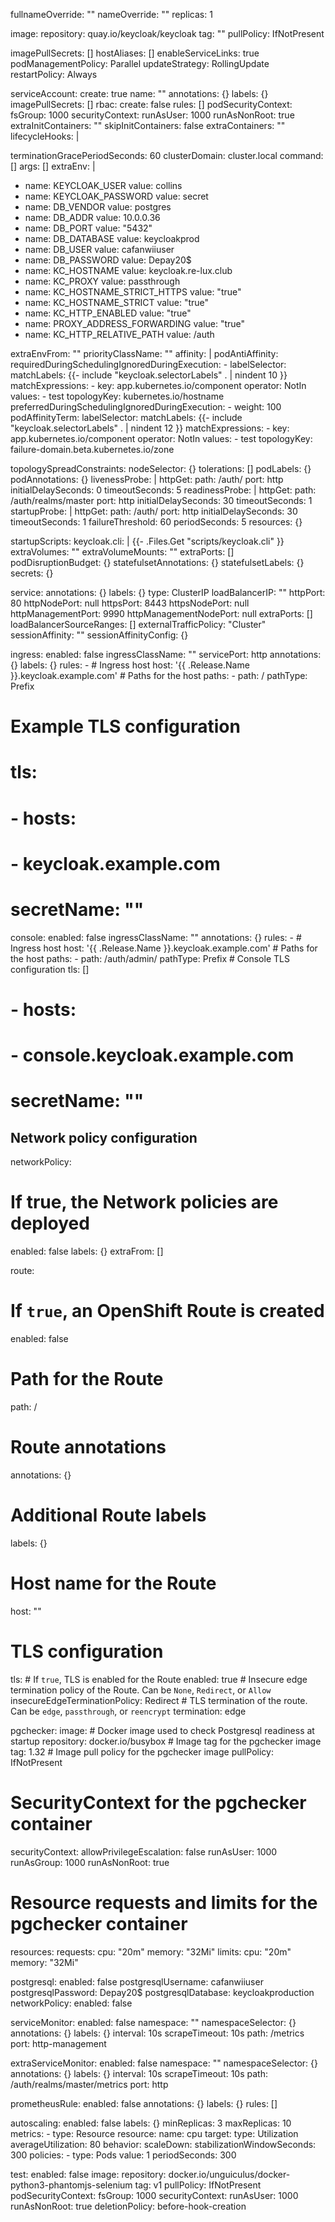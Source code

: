 fullnameOverride: ""
nameOverride: ""
replicas: 1

image:
  repository: quay.io/keycloak/keycloak
  tag: ""
  pullPolicy: IfNotPresent

imagePullSecrets: []
hostAliases: []
enableServiceLinks: true
podManagementPolicy: Parallel
updateStrategy: RollingUpdate
restartPolicy: Always

serviceAccount:
  create: true
  name: ""
  annotations: {}
  labels: {}
  imagePullSecrets: []
rbac:
  create: false
  rules: []
podSecurityContext:
  fsGroup: 1000
securityContext:
  runAsUser: 1000
  runAsNonRoot: true
extraInitContainers: ""
skipInitContainers: false
extraContainers: ""
lifecycleHooks: |

terminationGracePeriodSeconds: 60
clusterDomain: cluster.local
command: []
args: []
extraEnv: |
  - name: KEYCLOAK_USER
    value: collins
  - name: KEYCLOAK_PASSWORD
    value: secret
  - name: DB_VENDOR
    value: postgres
  - name: DB_ADDR
    value: 10.0.0.36
  - name: DB_PORT
    value: "5432"
  - name: DB_DATABASE
    value: keycloakprod
  - name: DB_USER
    value: cafanwiiuser
  - name: DB_PASSWORD
    value: Depay20$
  - name: KC_HOSTNAME
    value: keycloak.re-lux.club
  - name: KC_PROXY
    value: passthrough
  - name: KC_HOSTNAME_STRICT_HTTPS
    value: "true"
  - name: KC_HOSTNAME_STRICT
    value: "true"
  - name: KC_HTTP_ENABLED
    value: "true"   
  - name: PROXY_ADDRESS_FORWARDING
    value: "true"
  - name: KC_HTTP_RELATIVE_PATH
    value: /auth

extraEnvFrom: ""
priorityClassName: ""
affinity: |
  podAntiAffinity:
    requiredDuringSchedulingIgnoredDuringExecution:
      - labelSelector:
          matchLabels:
            {{- include "keycloak.selectorLabels" . | nindent 10 }}
          matchExpressions:
            - key: app.kubernetes.io/component
              operator: NotIn
              values:
                - test
        topologyKey: kubernetes.io/hostname
    preferredDuringSchedulingIgnoredDuringExecution:
      - weight: 100
        podAffinityTerm:
          labelSelector:
            matchLabels:
              {{- include "keycloak.selectorLabels" . | nindent 12 }}
            matchExpressions:
              - key: app.kubernetes.io/component
                operator: NotIn
                values:
                  - test
          topologyKey: failure-domain.beta.kubernetes.io/zone

topologySpreadConstraints:
nodeSelector: {}
tolerations: []
podLabels: {}
podAnnotations: {}
livenessProbe: |
  httpGet:
    path: /auth/
    port: http
  initialDelaySeconds: 0
  timeoutSeconds: 5
readinessProbe: |
  httpGet:
    path: /auth/realms/master
    port: http
  initialDelaySeconds: 30
  timeoutSeconds: 1
startupProbe: |
  httpGet:
    path: /auth/
    port: http
  initialDelaySeconds: 30
  timeoutSeconds: 1
  failureThreshold: 60
  periodSeconds: 5
resources: {}

startupScripts:
  keycloak.cli: |
    {{- .Files.Get "scripts/keycloak.cli" }}
extraVolumes: ""
extraVolumeMounts: ""
extraPorts: []
podDisruptionBudget: {}
statefulsetAnnotations: {}
statefulsetLabels: {}
secrets: {}

service:
  annotations: {}
  labels: {}
  type: ClusterIP
  loadBalancerIP: ""
  httpPort: 80
  httpNodePort: null
  httpsPort: 8443
  httpsNodePort: null
  httpManagementPort: 9990
  httpManagementNodePort: null
  extraPorts: []
  loadBalancerSourceRanges: []
  externalTrafficPolicy: "Cluster"
  sessionAffinity: ""
  sessionAffinityConfig: {}

ingress:
  enabled: false
  ingressClassName: ""
  servicePort: http
  annotations: {}
  labels: {}
  rules:
    -
      # Ingress host
      host: '{{ .Release.Name }}.keycloak.example.com'
      # Paths for the host
      paths:
        - path: /
          pathType: Prefix
# Example TLS configuration
#   tls:
#     - hosts:
#         - keycloak.example.com
#       secretName: ""

  console:
    enabled: false
    ingressClassName: ""
    annotations: {}
    rules:
      -
        # Ingress host
        host: '{{ .Release.Name }}.keycloak.example.com'
        # Paths for the host
        paths:
          - path: /auth/admin/
            pathType: Prefix
    # Console TLS configuration
    tls: []
#      - hosts:
#          - console.keycloak.example.com
#        secretName: ""

## Network policy configuration
networkPolicy:
  # If true, the Network policies are deployed
  enabled: false
  labels: {}
  extraFrom: []

route:
  # If `true`, an OpenShift Route is created
  enabled: false
  # Path for the Route
  path: /
  # Route annotations
  annotations: {}
  # Additional Route labels
  labels: {}
  # Host name for the Route
  host: ""
  # TLS configuration
  tls:
    # If `true`, TLS is enabled for the Route
    enabled: true
    # Insecure edge termination policy of the Route. Can be `None`, `Redirect`, or `Allow`
    insecureEdgeTerminationPolicy: Redirect
    # TLS termination of the route. Can be `edge`, `passthrough`, or `reencrypt`
    termination: edge

pgchecker:
  image:
    # Docker image used to check Postgresql readiness at startup
    repository: docker.io/busybox
    # Image tag for the pgchecker image
    tag: 1.32
    # Image pull policy for the pgchecker image
    pullPolicy: IfNotPresent
  # SecurityContext for the pgchecker container
  securityContext:
    allowPrivilegeEscalation: false
    runAsUser: 1000
    runAsGroup: 1000
    runAsNonRoot: true
  # Resource requests and limits for the pgchecker container
  resources:
    requests:
      cpu: "20m"
      memory: "32Mi"
    limits:
      cpu: "20m"
      memory: "32Mi"

postgresql:
  enabled: false
  postgresqlUsername: cafanwiiuser
  postgresqlPassword: Depay20$
  postgresqlDatabase: keycloakproduction
  networkPolicy:
    enabled: false

serviceMonitor:
  enabled: false
  namespace: ""
  namespaceSelector: {}
  annotations: {}
  labels: {}
  interval: 10s
  scrapeTimeout: 10s
  path: /metrics
  port: http-management

extraServiceMonitor:
  enabled: false
  namespace: ""
  namespaceSelector: {}
  annotations: {}
  labels: {}
  interval: 10s
  scrapeTimeout: 10s
  path: /auth/realms/master/metrics
  port: http

prometheusRule:
  enabled: false
  annotations: {}
  labels: {}
  rules: []

autoscaling:
  enabled: false
  labels: {}
  minReplicas: 3
  maxReplicas: 10
  metrics:
    - type: Resource
      resource:
        name: cpu
        target:
          type: Utilization
          averageUtilization: 80
  behavior:
    scaleDown:
      stabilizationWindowSeconds: 300
      policies:
        - type: Pods
          value: 1
          periodSeconds: 300

test:
  enabled: false
  image:
    repository: docker.io/unguiculus/docker-python3-phantomjs-selenium
    tag: v1
    pullPolicy: IfNotPresent
  podSecurityContext:
    fsGroup: 1000
  securityContext:
    runAsUser: 1000
    runAsNonRoot: true
  deletionPolicy: before-hook-creation
